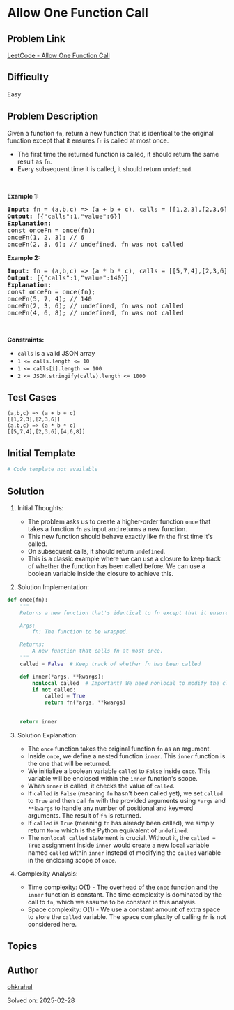 # Allow One Function Call

## Problem Link
[LeetCode - Allow One Function Call](https://leetcode.com/problems/allow-one-function-call/)

## Difficulty
Easy

## Problem Description
<p>Given a function <code>fn</code>, return a new function that is identical to the original function except that it ensures&nbsp;<code>fn</code>&nbsp;is&nbsp;called at most once.</p>

<ul>
	<li>The first time the returned function is called, it should return the same result as&nbsp;<code>fn</code>.</li>
	<li>Every subsequent time it is called, it should return&nbsp;<code>undefined</code>.</li>
</ul>

<p>&nbsp;</p>
<p><strong class="example">Example 1:</strong></p>

<pre>
<strong>Input:</strong> fn = (a,b,c) =&gt; (a + b + c), calls = [[1,2,3],[2,3,6]]
<strong>Output:</strong> [{&quot;calls&quot;:1,&quot;value&quot;:6}]
<strong>Explanation:</strong>
const onceFn = once(fn);
onceFn(1, 2, 3); // 6
onceFn(2, 3, 6); // undefined, fn was not called
</pre>

<p><strong class="example">Example 2:</strong></p>

<pre>
<strong>Input:</strong> fn = (a,b,c) =&gt; (a * b * c), calls = [[5,7,4],[2,3,6],[4,6,8]]
<strong>Output:</strong> [{&quot;calls&quot;:1,&quot;value&quot;:140}]
<strong>Explanation:</strong>
const onceFn = once(fn);
onceFn(5, 7, 4); // 140
onceFn(2, 3, 6); // undefined, fn was not called
onceFn(4, 6, 8); // undefined, fn was not called
</pre>

<p>&nbsp;</p>
<p><strong>Constraints:</strong></p>

<ul>
	<li><code>calls</code> is a valid JSON array</li>
	<li><code>1 &lt;= calls.length &lt;= 10</code></li>
	<li><code>1 &lt;= calls[i].length &lt;= 100</code></li>
	<li><code>2 &lt;= JSON.stringify(calls).length &lt;= 1000</code></li>
</ul>


## Test Cases
```
(a,b,c) => (a + b + c)
[[1,2,3],[2,3,6]]
(a,b,c) => (a * b * c)
[[5,7,4],[2,3,6],[4,6,8]]
```

## Initial Template
```python
# Code template not available
```

## Solution
1. Initial Thoughts:
   - The problem asks us to create a higher-order function `once` that takes a function `fn` as input and returns a new function.
   - This new function should behave exactly like `fn` the first time it's called.  
   - On subsequent calls, it should return `undefined`.
   - This is a classic example where we can use a closure to keep track of whether the function has been called before. We can use a boolean variable inside the closure to achieve this.

2. Solution Implementation:
```python
def once(fn):
    """
    Returns a new function that's identical to fn except that it ensures fn is called at most once.

    Args:
        fn: The function to be wrapped.

    Returns:
        A new function that calls fn at most once.
    """
    called = False  # Keep track of whether fn has been called

    def inner(*args, **kwargs):
        nonlocal called  # Important! We need nonlocal to modify the closure variable
        if not called:
            called = True
            return fn(*args, **kwargs)
            

    return inner
```

3. Solution Explanation:
   - The `once` function takes the original function `fn` as an argument.
   - Inside `once`, we define a nested function `inner`. This `inner` function is the one that will be returned.
   - We initialize a boolean variable `called` to `False` inside `once`. This variable will be enclosed within the `inner` function's scope.
   - When `inner` is called, it checks the value of `called`.
   - If `called` is `False` (meaning `fn` hasn't been called yet), we set `called` to `True` and then call `fn` with the provided arguments using `*args` and `**kwargs` to handle any number of positional and keyword arguments.  The result of `fn` is returned.
   - If `called` is `True` (meaning `fn` has already been called), we simply return `None` which is the Python equivalent of `undefined`.
   - The `nonlocal called` statement is crucial.  Without it, the `called = True` assignment inside `inner` would create a new local variable named `called` within `inner` instead of modifying the `called` variable in the enclosing scope of `once`.

4. Complexity Analysis:
   - Time complexity: O(1) - The overhead of the `once` function and the `inner` function is constant. The time complexity is dominated by the call to `fn`, which we assume to be constant in this analysis.
   - Space complexity: O(1) - We use a constant amount of extra space to store the `called` variable.  The space complexity of calling `fn` is not considered here.


## Topics


## Author
[ohkrahul](https://github.com/ohkrahul)

Solved on: 2025-02-28
